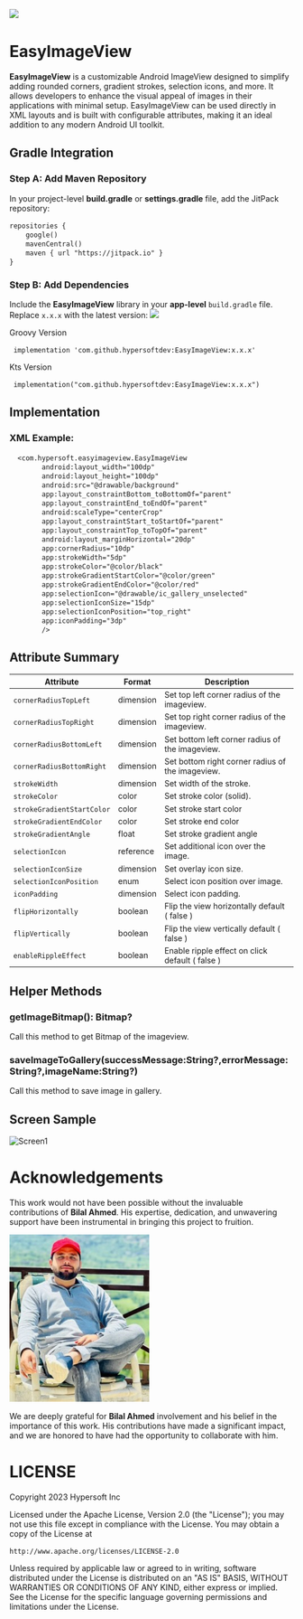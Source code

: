 [![](https://jitpack.io/v/hypersoftdev/EasyImageView.svg)](https://jitpack.io/#hypersoftdev/EasyImageView)


# EasyImageView

**EasyImageView** is a customizable Android ImageView designed to simplify adding rounded corners, gradient strokes, selection icons, and more. It allows developers to enhance the visual appeal of images in their applications with minimal setup. EasyImageView can be used directly in XML layouts and is built with configurable attributes, making it an ideal addition to any modern Android UI toolkit.
## Gradle Integration

### Step A: Add Maven Repository

In your project-level **build.gradle** or **settings.gradle** file, add the JitPack repository:
```
repositories {
    google()
    mavenCentral()
    maven { url "https://jitpack.io" }
}
```  

### Step B: Add Dependencies

Include the **EasyImageView** library in your **app-level** `build.gradle` file. Replace `x.x.x` with the latest version: [![](https://jitpack.io/v/hypersoftdev/EasyImageView.svg)](https://jitpack.io/#hypersoftdev/EasyImageView)


Groovy Version
```
 implementation 'com.github.hypersoftdev:EasyImageView:x.x.x'
```
Kts Version
```
 implementation("com.github.hypersoftdev:EasyImageView:x.x.x")
```

## Implementation

### XML Example:

```
  <com.hypersoft.easyimageview.EasyImageView
        android:layout_width="100dp"
        android:layout_height="100dp"
        android:src="@drawable/background"
        app:layout_constraintBottom_toBottomOf="parent"
        app:layout_constraintEnd_toEndOf="parent"
        android:scaleType="centerCrop"
        app:layout_constraintStart_toStartOf="parent"
        app:layout_constraintTop_toTopOf="parent"
        android:layout_marginHorizontal="20dp"
        app:cornerRadius="10dp"
        app:strokeWidth="5dp"
        app:strokeColor="@color/black"
        app:strokeGradientStartColor="@color/green"
        app:strokeGradientEndColor="@color/red"
        app:selectionIcon="@drawable/ic_gallery_unselected"
        app:selectionIconSize="15dp"
        app:selectionIconPosition="top_right"
        app:iconPadding="3dp"
        />

```


## Attribute Summary

| Attribute                  | Format    | Description                                      |
|----------------------------|-----------|--------------------------------------------------|
| `cornerRadiusTopLeft `     | dimension | Set top left corner radius of the imageview.     |
| `cornerRadiusTopRight `    | dimension | Set top right corner radius of the imageview.    |
| `cornerRadiusBottomLeft `  | dimension | Set bottom left corner radius of the imageview.  |
| `cornerRadiusBottomRight ` | dimension | Set bottom right corner radius of the imageview. |
| `strokeWidth`              | dimension | Set width of the stroke.                         |
| `strokeColor`              | color     | Set stroke color (solid).                        |
| `strokeGradientStartColor` | color     | Set stroke start color                           |
| `strokeGradientEndColor`   | color     | Set stroke end color                             |
| `strokeGradientAngle`      | float     | Set stroke gradient angle                        |
| `selectionIcon `           | reference | Set additional icon over the image.              |
| `selectionIconSize`        | dimension | Set overlay icon size.                           |
| `selectionIconPosition `   | enum      | Select icon position over image.                 |
| `iconPadding `             | dimension | Select icon padding.                             |
| `flipHorizontally `        | boolean   | Flip the view horizontally default ( false )     |
| `flipVertically `          | boolean   | Flip the view vertically default ( false )       |
| `enableRippleEffect `      | boolean   | Enable ripple effect on click default ( false )  |


## Helper Methods

### getImageBitmap(): Bitmap?

Call this method to get Bitmap of the imageview.

### saveImageToGallery(successMessage:String?,errorMessage:String?,imageName:String?)

Call this method to save image in gallery.


## Screen Sample

![Screen1](https://github.com/user-attachments/assets/1ddc4201-ea1b-4142-80de-a6f95d32630f)


# Acknowledgements

This work would not have been possible without the invaluable contributions of **Bilal Ahmed**. His expertise, dedication, and unwavering support have been instrumental in bringing this project to fruition.

![Profile](https://github.com/hypersoftdev/ColorPicker/blob/master/screens/profile_image.jpg?raw=true)

We are deeply grateful for **Bilal Ahmed** involvement and his belief in the importance of this work. His contributions have made a significant impact, and we are honored to have had the opportunity to collaborate with him.

# LICENSE

Copyright 2023 Hypersoft Inc

Licensed under the Apache License, Version 2.0 (the "License");
you may not use this file except in compliance with the License.
You may obtain a copy of the License at

    http://www.apache.org/licenses/LICENSE-2.0

Unless required by applicable law or agreed to in writing, software
distributed under the License is distributed on an "AS IS" BASIS,
WITHOUT WARRANTIES OR CONDITIONS OF ANY KIND, either express or implied.
See the License for the specific language governing permissions and
limitations under the License.
